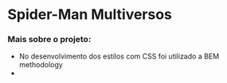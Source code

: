 # Spider-Man Multiversos


### Mais sobre o projeto:
- No desenvolvimento dos estilos com CSS foi utilizado a BEM methodology
- 